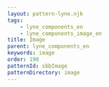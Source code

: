 ```yaml
---
layout: pattern-lyne.njk
tags: 
    - lyne_components_en
    - lyne_components_image_en
title: Image
parent: lyne_components_en
keywords: image
order: 190
patternId: sbbImage
patternDirectory: image
---
```

